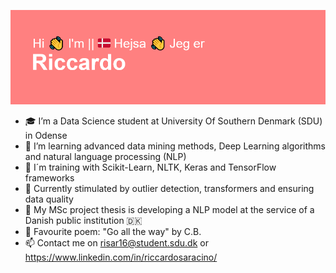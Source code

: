 ![alt text](https://raw.githubusercontent.com/RiSar16/RiSar16/main/header.png)
- 🎓 I’m a Data Science student at University Of Southern Denmark (SDU) in Odense
- 🌱 I’m learning advanced data mining methods, Deep Learning algorithms and natural language processing (NLP)
- 🦾 I´m training with Scikit-Learn, NLTK, Keras and TensorFlow frameworks
- 🧠 Currently stimulated by outlier detection, transformers and ensuring data quality
- 🏢 My MSc project thesis is developing a NLP model at the service of a Danish public institution 🇩🇰
- 📜 Favourite poem: "Go all the way" by C.B. 
- 📫 Contact me on risar16@student.sdu.dk or https://www.linkedin.com/in/riccardosaracino/

